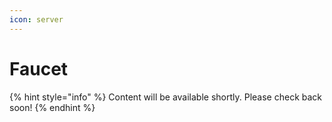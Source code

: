 ```yaml
---
icon: server
---
```


# Faucet

{% hint style="info" %}
Content will be available shortly. Please check back soon!
{% endhint %}